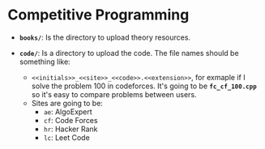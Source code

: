 # Competitive Programming

- **`books/`**: Is the directory to upload theory resources.
  
- **`code/`**: Is a directory to upload the code. The file names should be something like:
  - `<<initials>>_<<site>>_<<code>>.<<extension>>`, for exmaple if I solve the problem 100 in codeforces. It's going to be **`fc_cf_100.cpp`** so it's easy to compare problems between users.
  - Sites are going to be:
    - `ae`: AlgoExpert
    - `cf`: Code Forces
    - `hr`: Hacker Rank
    - `lc`: Leet Code
